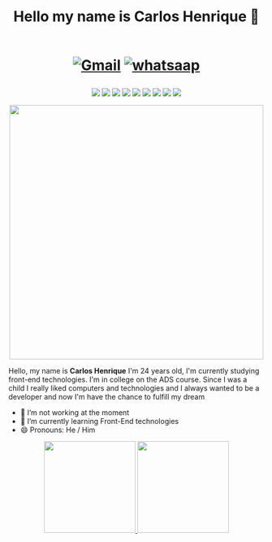 <h1 align="center">Hello my name is Carlos Henrique 👋 <br><br>

[![Gmail](https://img.shields.io/badge/Gmail-D14836?style=for-the-badge&logo=gmail&logoColor=white)](krlos.henrique98@gmail.com)
[![whatsaap](https://img.shields.io/badge/WhatsApp-25D366?style=for-the-badge&logo=whatsapp&logoColor=white)](https://wa.me/5585988016020?text=Ol%C3%A1%2C+estava+dando+uma+olhada+no+seu+github+e+gostaria+de+conversar+com+voc%C3%AA%21)
  </h1>
  
  <div align="center">
  
  ![](https://img.shields.io/badge/HTML5-E34F26?style=for-the-badge&logo=html5&logoColor=white)
  ![](https://img.shields.io/badge/CSS3-1572B6?style=for-the-badge&logo=css3&logoColor=white)
  ![](https://img.shields.io/badge/JavaScript-F7DF1E?style=for-the-badge&logo=javascript&logoColor=black)
  ![](https://img.shields.io/badge/Sass-CC6699?style=for-the-badge&logo=sass&logoColor=white)
  ![](https://img.shields.io/badge/Node.js-43853D?style=for-the-badge&logo=node.js&logoColor=white)
  ![](https://img.shields.io/badge/React-20232A?style=for-the-badge&logo=react&logoColor=61DAFB)
  ![](https://img.shields.io/badge/TypeScript-007ACC?style=for-the-badge&logo=typescript&logoColor=white)
  ![](https://img.shields.io/badge/Python-14354C?style=for-the-badge&logo=python&logoColor=white)
  ![](https://img.shields.io/badge/Ubuntu-E95420?style=for-the-badge&logo=ubuntu&logoColor=white)
  
  </div>
  
 <div align="center"> 
 <img src="https://media.giphy.com/media/NTur7XlVDUdqM/giphy.gif" width="500px" ></div>
  
<p>Hello, my name is <strong>Carlos Henrique</strong> I'm 24 years old, I'm currently studying front-end technologies. I'm in college on the ADS course. Since I was a child I really liked computers and technologies and I always wanted to be a developer and now I'm have the chance to fulfill my dream</p>
  

- 🔭 I’m not working at the moment  <br>
- 🌱 I’m currently learning Front-End  technologies <br>
- 😄 Pronouns: He / Him




<div align="center">
  <a href="https://github.com/carlloshen">
  <img height="180em" src="https://github-readme-stats.vercel.app/api?username=carlloshen&theme=blue-green"/>
  <img widht="130rem"height="180em" src="https://github-readme-stats.vercel.app/api/top-langs/?username=carlloshen&theme=blue-green"/>
</div>
  
  
 
